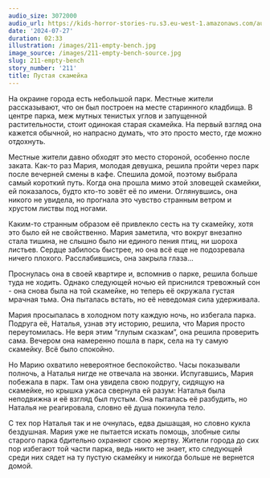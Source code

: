 ```yaml
---
audio_size: 3072000
audio_url: https://kids-horror-stories-ru.s3.eu-west-1.amazonaws.com/audio/211-empty-bench.mp3
date: '2024-07-27'
duration: 02:33
illustration: /images/211-empty-bench.jpg
image_source: /images/211-empty-bench-source.jpg
slug: 211-empty-bench
story_number: '211'
title: Пустая скамейка
---
```


На окраине города есть небольшой парк. Местные жители рассказывают, что он был построен на месте старинного кладбища. В центре парка, меж мутных тенистых углов и запущенной растительности, стоит одинокая старая скамейка. На первый взгляд она кажется обычной, но напрасно думать, что это просто место, где можно отдохнуть.

Местные жители давно обходят это место стороной, особенно после заката. Как-то раз Мария, молодая девушка, решила пройти через парк после вечерней смены в кафе. Спешила домой, поэтому выбрала самый короткий путь. Когда она прошла мимо этой зловещей скамейки, ей показалось, будто кто-то зовёт её по имени. Оглянувшись, она никого не увидела, но прогнала это чувство странным ветром и хрустом листвы под ногами.

Каким-то странным образом её привлекло сесть на ту скамейку, хотя это было ей не свойственно. Мария заметила, что вокруг внезапно стала тишина, не слышно было ни единого пения птиц, ни шороха листьев. Сердце забилось быстрее, но она всё еще не подозревала ничего плохого. Расслабившись, она закрыла глаза...

Проснулась она в своей квартире и, вспомнив о парке, решила больше туда не ходить. Однако следующей ночью ей приснился тревожный сон - она снова была на той скамейке, но теперь её окружала густая мрачная тьма. Она пыталась встать, но её неведомая сила удерживала.

Мария просыпалась в холодном поту каждую ночь, но избегала парка. Подруга её, Наталья, узнав эту историю, решила, что Мария просто переутомилась. Не веря этим “глупым сказкам”, она решила проверить сама. Вечером она намеренно пошла в парк, села на ту самую скамейку. Всё было спокойно.

Но Марию охватило невероятное беспокойство. Часы показывали полночь, а Наталья нигде не отвечала на звонки. Испугавшись, Мария побежала в парк. Там она увидела свою подругу, сидящую на скамейке, но крышка ужаса свернула ей разум: Наталья была неподвижна и её взгляд был пустым. Она пыталась её разбудить, но Наталья не реагировала, словно её душа покинула тело.

С тех пор Наталья так и не очнулась, едва дышащая, но словно кукла бездушная. Мария уже не пытается искать помощь, злобные силы старого парка бдительно охраняют свою жертву. Жители города до сих пор избегают той части парка, ведь никто не знает, кто следующей среди них сядет на ту пустую скамейку и никогда больше не вернется домой.